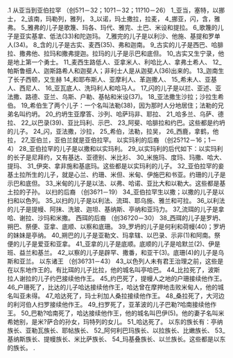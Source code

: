 .1 
从亚当到亚伯拉罕 
（创5?1－32；10?1－32；11?10－26） 
1_亚当，塞特，以挪士， 2_该南，玛勒列，雅列， 3_以诺，玛土撒拉，拉麦， 4_挪亚，闪，含，雅弗。 
5_雅弗的儿子是歌篾、玛各、玛代、雅完、土巴、米设和提拉。 6_歌篾的儿子是亚实基拿、低法(33)和陀迦玛。 7_雅完的儿子是以利沙、他施、基提和罗单人(34)。 
8_含的儿子是古实、麦西(35)、弗和迦南。 9_古实的儿子是西巴、哈腓拉、撒弗他、拉玛和撒弗提迦。拉玛的儿子是示巴和底但。 10_古实又生宁录，他是地上第一个勇士。 
11_麦西生路低人、亚拿米人、利哈比人、拿弗土希人、 12_帕斯鲁细人、迦斯路希人和迦斐人；非利士人是从迦斐人(36)出来的。 
13_迦南生了长子西顿，又生赫 14_和耶布斯人、亚摩利人、革迦撒人、 15_希未人、亚基人、西尼人、 16_亚瓦底人、洗玛利人和哈马人。 
17_闪的儿子是以拦、亚述、亚法撒、路德、亚兰、乌斯、户勒、基帖和米设(37)。 18_亚法撒生沙拉；沙拉生希伯。 19_希伯生了两个儿子：一个名叫法勒(38)，因为那时人分地居住；法勒的兄弟名叫约坍。 20_约坍生亚摩答、沙列、哈萨玛非、耶拉、 21_哈多兰、乌萨、德拉、 22_以巴录(39)、亚比玛利、示巴、 23_阿斐、哈腓拉和约巴。这些都是约坍的儿子。 
24_闪，亚法撒，沙拉， 25_希伯，法勒，拉吴， 26_西鹿，拿鹤，他拉， 27_亚伯兰，亚伯兰就是亚伯拉罕。 
以实玛利的后裔 
（创25?12－16；1－4） 
28_亚伯拉罕的儿子是以撒和以实玛利。 29_以实玛利的后代如下：以实玛利的长子是尼拜约，又有基达、亚德别、米比衫、 30_米施玛、度玛、玛撒、哈大、提玛、 31_伊突、拿非施和基底玛。这些都是以实玛利的儿子。 32_亚伯拉罕的妾基土拉所生的儿子，就是心兰、约珊、米但、米甸、伊施巴和书亚。约珊的儿子是示巴和底但。 33_米甸的儿子是以法、以弗、哈诺、亚比大和以勒大。这些都是基土拉的子孙。 
以扫的后裔 
（创36?1－19） 
34_亚伯拉罕生以撒；以撒的儿子是以扫和以色列。 35_以扫的儿子是以利法、流珥、耶乌施、雅兰和可拉。 36_以利法的儿子是提幔、阿抹、洗玻、迦坦、基纳斯、亭纳和亚玛力。 37_流珥的儿子是拿哈、谢拉、沙玛和米撒。 
西珥的后裔 
（创36?20－30） 
38_西珥的儿子是罗坍、朔巴、祭便、亚拿、底顺、以察和底珊。 39_罗坍的儿子是何利和荷幔(40)；罗坍的妹妹是亭纳。 40_朔巴的儿子是亚勒文、玛拿辖、以巴录、示非(1)和阿南。祭便的儿子是爱亚和亚拿。 41_亚拿的儿子是底顺。底顺的儿子是哈默兰(2)、伊是班、益兰和基兰。 42_以察的儿子是辟罕、撒番，和亚干(3)。底珊(4)的儿子是乌斯和亚兰。 
以东诸王 
（创36?31－43） 
43_以色列人未有君王治理之前，这些是在以东地作王的。有比珥的儿子比拉，他的城名叫亭哈巴。 44_比拉死了，波斯拉人谢拉的儿子约巴接续他作王。 45_约巴死了，提幔人之地的户珊接续他作王。 46_户珊死了，比达的儿子哈达接续他作王，哈达曾在摩押地击败米甸人，他的城名叫亚未得。 47_哈达死了，玛士利加人桑拉接续他作王。 48_桑拉死了，大河边的利河伯人扫罗接续他作王。 49_扫罗死了，亚革波的儿子巴勒?哈南接续他作王。 50_巴勒?哈南死了，哈达接续他作王，他的城名叫巴伊(5)。他的妻子名叫米希她别，是米?萨合的孙女，玛特列的女儿。 51_哈达死了。 
以东的族长有：亭纳族长、亚勒瓦族长、耶帖族长、 52_阿何利巴玛族长、以拉族长、比嫩族长、 53_基纳斯族长、提幔族长、米比萨族长、 54_玛基叠族长、以兰族长。这些都是以东的族长。 
.